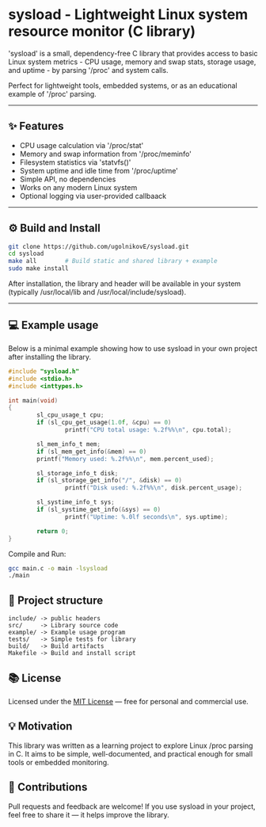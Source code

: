 # sysload - Lightweight Linux system resource monitor (C library)

'sysload' is a small, dependency-free C library that provides access to basic Linux system metrics - CPU usage, memory and swap stats, storage usage, and uptime - by parsing '/proc' and system calls.

Perfect for lightweight tools, embedded systems, or as an educational example of '/proc' parsing.

---

## ✨ Features
- CPU usage calculation via '/proc/stat'
- Memory and swap information from '/proc/meminfo'
- Filesystem statistics via 'statvfs()'
- System uptime and idle time from '/proc/uptime'
- Simple API, no dependencies
- Works on any modern Linux system
- Optional logging via user-provided callbaack

---

## ⚙️ Build and Install

```bash
git clone https://github.com/ugolnikovE/sysload.git
cd sysload
make all        # Build static and shared library + example
sudo make install
```
After installation, the library and header will be available in your system (typically /usr/local/lib and /usr/local/include/sysload).

---

## 💻 Example usage
Below is a minimal example showing how to use sysload in your own project after installing the library.
```C
#include "sysload.h"
#include <stdio.h>
#include <inttypes.h>

int main(void)
{
        sl_cpu_usage_t cpu;
        if (sl_cpu_get_usage(1.0f, &cpu) == 0)
                printf("CPU total usage: %.2f%%\n", cpu.total);

        sl_mem_info_t mem;
        if (sl_mem_get_info(&mem) == 0)
        printf("Memory used: %.2f%%\n", mem.percent_used);

        sl_storage_info_t disk;
        if (sl_storage_get_info("/", &disk) == 0)
                printf("Disk used: %.2f%%\n", disk.percent_usage);

        sl_systime_info_t sys;
        if (sl_systime_get_info(&sys) == 0)
                printf("Uptime: %.0lf seconds\n", sys.uptime);

        return 0;
}
```
Compile and Run:
```bash
gcc main.c -o main -lsysload
./main
```

## 📁 Project structure
```
include/ -> public headers
src/     -> Library source code
example/ -> Example usage program
tests/   -> Simple tests for library
build/   -> Build artifacts
Makefile -> Build and install script
```

## 📚 License
Licensed under the [MIT License](LICENSE) — free for personal and commercial use.

## 💡 Motivation
This library was written as a learning project to explore Linux /proc parsing in C.
It aims to be simple, well-documented, and practical enough for small tools or embedded monitoring.

## 🤝 Contributions
Pull requests and feedback are welcome!
If you use sysload in your project, feel free to share it — it helps improve the library.
